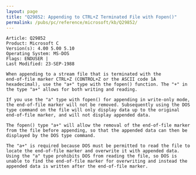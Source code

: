 ```yaml
---
layout: page
title: "Q29852: Appending to CTRL+Z Terminated File with Fopen()"
permalink: /pubs/pc/reference/microsoft/kb/Q29852/
---
```


	Article: Q29852
	Product: Microsoft C
	Version(s): 4.00 5.00 5.10
	Operating System: MS-DOS
	Flags: ENDUSER |
	Last Modified: 23-SEP-1988
	
	When appending to a stream file that is terminated with the
	end-of-file marker CTRL+Z (CONTROL+Z or the ASCII code 1A
	hexadecimal), use the "a+" type with the fopen() function. The "+" in
	the type "a+" allows for both writing and reading.
	
	If you use the "a" type with fopen() for appending in write-only mode,
	the end-of-file marker will not be removed. Subsequently using the DOS
	type command on the file will only display data up to the original
	end-of-file marker, and will not display appended data.
	
	The fopen() type "a+" will allow the removal of the end-of-file marker
	from the file before appending, so that the appended data can then be
	displayed by the DOS type command.
	
	The "a+" is required because DOS must be permitted to read the file to
	locate the end-of-file marker and overwrite it with appended data.
	Using the "a" type prohibits DOS from reading the file, so DOS is
	unable to find the end-of-file marker for overwriting and instead the
	appended data is written after the end-of-file marker.

